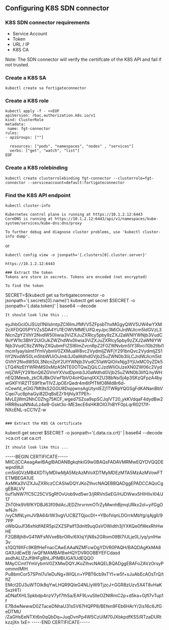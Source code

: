 ## Configuring K8S SDN connector

### K8S SDN connector requirements
- Service Account 
- Token
- URL / IP
- K8S CA 

Note: The SDN connector will verify the certiifcate of the K8S API and fail if not trusted.



### Create a K8S SA
```
kubectl create sa fortigateconnector
```

### Create a K8S role
```
kubectl apply -f - <<EOF
apiVersion: rbac.authorization.k8s.io/v1
kind: ClusterRole
metadata:
 name: fgt-connector
rules:
- apiGroups: [""]

  resources: ["pods", "namespaces", "nodes" , "services"]
  verbs: ["get", "watch", "list"]
EOF
```

### Create a K8S rolebinding
```
kubectl create clusterrolebinding fgt-connector --clusterrole=fgt-connector --serviceaccount=default:fortigateconnector
```

### Find the K8S API endpoint
```
kubectl cluster-info
```
```
Kubernetes control plane is running at https://10.1.2.12:6443
CoreDNS is running at https://10.1.2.12:6443/api/v1/namespaces/kube-system/services/kube-dns:dns/proxy

To further debug and diagnose cluster problems, use 'kubectl cluster-info dump'.
```
or
```
kubectl config view -o jsonpath='{.clusters[0].cluster.server}'
```
```
https://10.1.2.12:6443
```
```
### Extract the token
Tokens are store in secrets. Tokens are encoded (not encrypted)

To find the token 
```
 SECRET=$(kubectl get sa fortigateconnector -o jsonpath='{.secrets[0].name}')
 kubectl get  secret $SECRET -o jsonpath='{.data.token}' | base64 --decode
```
It should look like this ...
```
eyJhbGciOiJSUzI1NiIsImtpZCI6ImJfMVV5ZFpsbThxMGgyQWV5UW4wYXM2cXFDQ05PYVZsSDA4YU1EOWVMMEUifQ.eyJpc3MiOiJrdWJlcm5ldGVzL3NlcnZpY2VhY2NvdW50Iiwia3ViZXJuZXRlcy5pby9zZXJ2aWNlYWNjb3VudC9uYW1lc3BhY2UiOiJkZWZhdWx0Iiwia3ViZXJuZXRlcy5pby9zZXJ2aWNlYWNjb3VudC9zZWNyZXQubmFtZSI6ImZvcnRpZ2F0ZWNvbm5lY3Rvci10b2tlbi1mcm1yayIsImt1YmVybmV0ZXMuaW8vc2VydmljZWFjY291bnQvc2VydmljZS1hY2NvdW50Lm5hbWUiOiJmb3J0aWdhdGVjb25uZWN0b3IiLCJrdWJlcm5ldGVhY2NvdW50L3NlcnZpY2UtYWNjb3VudC51aWQiOiIxNjg3YjUxMC0yZDk5LTQ4NzEtYWRhMS0xMzA5NTE0OTQwZjQiLCJzdWIiOiJzeXN0ZW06c2VydmljZWFjY291bnQ6ZGVmYXVsdDpmb3J0aWdhdGVjb25uZWN0b3IifQ.hyWHnEQ3Mewb_zkCRJBkOVwf1bVO4oHQanqIXXZU38bNsi5j4p3SKzQFpzA4bywGKFYiRZ1TS9f1twTIVZJpOErQedr4m6tPfTMO8Md8r6d-nCewfd_eGlG7Mt9sS2GGU8DxpjwnsAgUtynIEZj1TWRpYQGSgFdKANanBbVCqei7uc8phaGyi82DqBsEZr1HjhlyXTPEh-MvLEjWm2NhC0Zhg75KCF_wged7SZoa9spSCJqIVT20_ykKVdqaF4dydBw2HRR8ssaNN4uLz4eB-Gskt3o-ME3ecE6sHK8OIO7nBYF0pLqrR0217If-NXcENL-sCC1VZ-w
```

### Extract the K8S CA certificate
```
kubectl get  secret $SECRET -o jsonpath='{.data.ca\.crt}' | base64 --decode >ca.crt
cat ca.crt
```
It should look like this ...
```
-----BEGIN CERTIFICATE-----
MIIC/jCCAeagAwIBAgIBADANBgkqhkiG9w0BAQsFADAVMRMwEQYDVQQDEwprdWJl
cm5ldGVzMB4XDTIyMDIwMjA5MzAzMVoXDTMyMDEzMTA5MzAzMVowFTETMBEGA1UE
AxMKa3ViZXJuZXRlczCCASIwDQYJKoZIhvcNAQEBBQADggEPADCCAQoCggEBALVV
tiuf1sNW7fC5C25CVSgRfOvUob9vd5wr3/jRRVnSeEG/HJDWwx5HIHIivXl4/J17
ZhT0hk9V6fKYDBJ63f09dAcJEDZhrvrnmOTrZyMwnhBjmqURkx2ol+yifGgOwNJn
/vyCMNLymJVBA64rIW3vgVUCBZTQjocDI++YBo1VqnLDOrrkMbYg/qAjglI/97PP
oWbQuJf36xhldfAER5pi2XZSPalf13dnlt9uqGsVOWidth3jYXKQe0fWexRhHwHE
F2QB8jh8vG41WFsNVxeBbrORv/6XIsjYjN8s2GRom09BI7iULje0L/yq/ynIHw3v
s1QQ19XFc9KBfHeFnacCAwEAAaNZMFcwDgYDVR0PAQH/BAQDAgKkMA8GA1UdEwEB
/wQFMAMBAf8wHQYDVR0OBBYEFCdasd asdhALIZzJf9HFg8hLJPIMBUGA1UdEQQO
MAyCCmt1YmVybmV0ZXMwDQYJKoZIhvcNAQELBQADggEBAFoZAVzOrsyPommnIMlH
Pu8bmCor57SPnl7u1eDuNg+WlQLn+YPBT6cb9xTYI+w5f+sJuAbEcAOsTrQ/tflZ
EMct2DJ3uWTOlk8qYwLHQR9QIeG4NLIyW9TjzcJ+GGR8zUzv5X4T8vHaK5xzHlTi
aDNafXHLSpkbdp4nzV7yf7IhSa/EAF9LvuSlleOZNtRmC2p+d5ka+GjfI7vTup1f
E7BdwNewwD0ZTaceDNhaU31s5V67HQPP8/BEfen9FEb6HArY/2is16c6JfGeDTMU
/ZaGHsEeNTXt6n0qQbDq+JuqDvnPp4W5CzUiM70JXbkpdfKS5/RTzaDURtkzzjXn
1xE=
-----END CERTIFICATE-----
```


